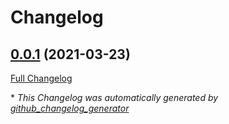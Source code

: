 # Changelog

## [0.0.1](https://github.com/Bzouk/pz-bzoukhotbar/tree/0.0.1) (2021-03-23)

[Full Changelog](https://github.com/Bzouk/pz-bzoukhotbar/compare/82f645321f336c2bb153f7a1fc9d43490cfd71d7...0.0.1)



\* *This Changelog was automatically generated by [github_changelog_generator](https://github.com/github-changelog-generator/github-changelog-generator)*
